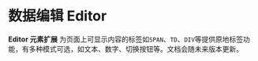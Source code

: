 # 数据编辑 Editor

**Editor 元素扩展** 为页面上可显示内容的标签如`SPAN`、`TD`、`DIV`等提供原地标签功能，有多种模式可选，如文本、数字、切换按钮等。文档会随未来版本更新。